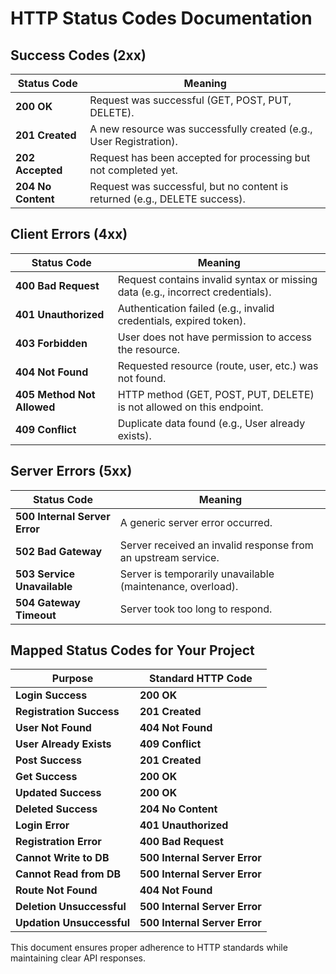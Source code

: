 # HTTP Status Codes Documentation

## Success Codes (2xx)

| Status Code | Meaning |
|------------|---------|
| **200 OK** | Request was successful (GET, POST, PUT, DELETE). |
| **201 Created** | A new resource was successfully created (e.g., User Registration). |
| **202 Accepted** | Request has been accepted for processing but not completed yet. |
| **204 No Content** | Request was successful, but no content is returned (e.g., DELETE success). |

## Client Errors (4xx)

| Status Code | Meaning |
|------------|---------|
| **400 Bad Request** | Request contains invalid syntax or missing data (e.g., incorrect credentials). |
| **401 Unauthorized** | Authentication failed (e.g., invalid credentials, expired token). |
| **403 Forbidden** | User does not have permission to access the resource. |
| **404 Not Found** | Requested resource (route, user, etc.) was not found. |
| **405 Method Not Allowed** | HTTP method (GET, POST, PUT, DELETE) is not allowed on this endpoint. |
| **409 Conflict** | Duplicate data found (e.g., User already exists). |

## Server Errors (5xx)

| Status Code | Meaning |
|------------|---------|
| **500 Internal Server Error** | A generic server error occurred. |
| **502 Bad Gateway** | Server received an invalid response from an upstream service. |
| **503 Service Unavailable** | Server is temporarily unavailable (maintenance, overload). |
| **504 Gateway Timeout** | Server took too long to respond. |

## Mapped Status Codes for Your Project

| Purpose | Standard HTTP Code |
|--------------|-------------|
| **Login Success** | **200 OK** |
| **Registration Success** | **201 Created** |
| **User Not Found** | **404 Not Found** |
| **User Already Exists** | **409 Conflict** |
| **Post Success** | **201 Created** |
| **Get Success** | **200 OK** |
| **Updated Success** | **200 OK** |
| **Deleted Success** | **204 No Content** |
| **Login Error** | **401 Unauthorized** |
| **Registration Error** | **400 Bad Request** |
| **Cannot Write to DB** | **500 Internal Server Error** |
| **Cannot Read from DB** | **500 Internal Server Error** |
| **Route Not Found** | **404 Not Found** |
| **Deletion Unsuccessful** | **500 Internal Server Error** |
| **Updation Unsuccessful** | **500 Internal Server Error** |

This document ensures proper adherence to HTTP standards while maintaining clear API responses.

